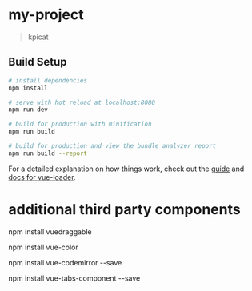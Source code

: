 # my-project

> kpicat

## Build Setup

``` bash
# install dependencies
npm install

# serve with hot reload at localhost:8080
npm run dev

# build for production with minification
npm run build

# build for production and view the bundle analyzer report
npm run build --report
```

For a detailed explanation on how things work, check out the [guide](http://vuejs-templates.github.io/webpack/) and [docs for vue-loader](http://vuejs.github.io/vue-loader).


# additional third party components

npm install vuedraggable

npm install vue-color

npm install vue-codemirror --save

npm install vue-tabs-component --save